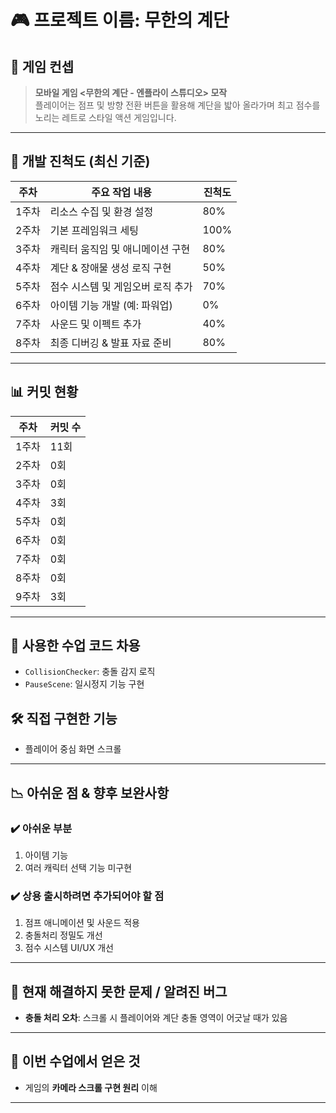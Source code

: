 # 🎮 프로젝트 이름: 무한의 계단

## 📌 게임 컨셉
> **모바일 게임 <무한의 계단 - 엔플라이 스튜디오> 모작**  
플레이어는 점프 및 방향 전환 버튼을 활용해 계단을 밟아 올라가며 최고 점수를 노리는 레트로 스타일 액션 게임입니다.

---



## 🧩 개발 진척도 (최신 기준)
| 주차   | 주요 작업 내용                         | 진척도 |
|--------|---------------------------------------|--------|
| 1주차  | 리소스 수집 및 환경 설정               | 80%    |
| 2주차  | 기본 프레임워크 세팅                   | 100%   |
| 3주차  | 캐릭터 움직임 및 애니메이션 구현      | 80%    |
| 4주차  | 계단 & 장애물 생성 로직 구현           | 50%    |
| 5주차  | 점수 시스템 및 게임오버 로직 추가      | 70%    |
| 6주차  | 아이템 기능 개발 (예: 파워업)         | 0%     |
| 7주차  | 사운드 및 이펙트 추가                 | 40%    |
| 8주차  | 최종 디버깅 & 발표 자료 준비           | 80%    |

---

## 📊 커밋 현황
| 주차   | 커밋 수 |
|--------|----------|
| 1주차  | 11회     |
| 2주차  | 0회      |
| 3주차  | 0회      |
| 4주차  | 3회      |
| 5주차  | 0회      |
| 6주차  | 0회      |
| 7주차  | 0회      |
| 8주차  | 0회      |
| 9주차  | 3회      |

---

## 🔧 사용한 수업 코드 차용
- `CollisionChecker`: 충돌 감지 로직
- `PauseScene`: 일시정지 기능 구현

## 🛠 직접 구현한 기능
- 플레이어 중심 화면 스크롤

---

## 📉 아쉬운 점 & 향후 보완사항
### ✔️ 아쉬운 부분
1. 아이템 기능
2. 여러 캐릭터 선택 기능 미구현

### ✔️ 상용 출시하려면 추가되어야 할 점
1. 점프 애니메이션 및 사운드 적용
2. 충돌처리 정밀도 개선
3. 점수 시스템 UI/UX 개선

---

## 🐞 현재 해결하지 못한 문제 / 알려진 버그
- **충돌 처리 오차**: 스크롤 시 플레이어와 계단 충돌 영역이 어긋날 때가 있음

---

## 🎯 이번 수업에서 얻은 것
- 게임의 **카메라 스크롤 구현 원리** 이해


---



